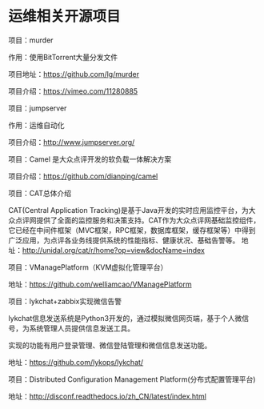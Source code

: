 # 运维相关开源项目


项目：murder

作用：使用BitTorrent大量分发文件

项目地址：https://github.com/lg/murder

项目介绍：https://vimeo.com/11280885

 

项目：jumpserver

作用：运维自动化

项目介绍：http://www.jumpserver.org/

 

项目：Camel 是大众点评开发的软负载一体解决方案

项目介绍：https://github.com/dianping/camel

项目：CAT总体介绍

CAT(Central Application Tracking)是基于Java开发的实时应用监控平台，为大众点评网提供了全面的监控服务和决策支持。CAT作为大众点评网基础监控组件，它已经在中间件框架（MVC框架，RPC框架，数据库框架，缓存框架等）中得到广泛应用，为点评各业务线提供系统的性能指标、健康状况、基础告警等。
地址：http://unidal.org/cat/r/home?op=view&docName=index

 

项目：VManagePlatform（KVM虚拟化管理平台）

地址：https://github.com/welliamcao/VManagePlatform

 

项目：lykchat+zabbix实现微信告警

lykchat信息发送系统是Python3开发的，通过模拟微信网页端，基于个人微信号，为系统管理人员提供信息发送工具。

实现的功能有用户登录管理、微信登陆管理和微信信息发送功能。

地址：https://github.com/lykops/lykchat/

 

 

项目：Distributed Configuration Management Platform(分布式配置管理平台)

地址：http://disconf.readthedocs.io/zh_CN/latest/index.html